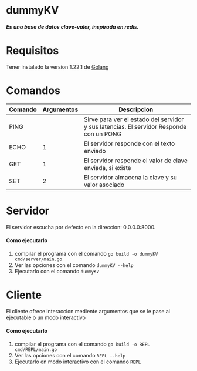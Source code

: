 # dummyKV

##### Es una base de datos clave-valor, inspirada en redis.

# Requisitos
Tener instalado la version 1.22.1 de [Golang](https://go.dev/)

# Comandos
| Comando | Argumentos | Descripcion                                                                             |
|---------|------------|-----------------------------------------------------------------------------------------|
| PING    |            | Sirve para ver el estado del servidor y sus latencias. El servidor Responde con un PONG |
| ECHO    | 1          | El servidor responde con el texto enviado                                               |
| GET     | 1          | El servidor responde el valor de clave enviada, si existe                               |
| SET     | 2          | El servidor almacena la clave y su valor asociado                                       |

# Servidor
El servidor escucha por defecto en la direccion: 0.0.0.0:8000.

#### Como ejecutarlo
1) compilar el programa con el comando
`go build -o dummyKV cmd/server/main.go`
2) Ver las opciones con el comando `dummyKV --help`
2) Ejecutarlo con el comando
`dummyKV`

# Cliente
El cliente ofrece interaccion mediente argumentos que se le pase al ejecutable o un modo interactivo
#### Como ejecutarlo
1) compilar el programa con el comando
`go build -o REPL cmd/REPL/main.go`
2) Ver las opciones con el comando `REPL --help`
2) Ejecutarlo en modo interactivo con el comando
`REPL`